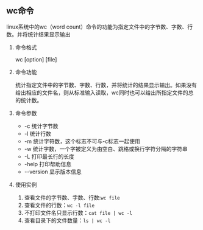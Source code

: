 ## wc命令

linux系统中的wc（word count）命令的功能为指定文件中的字节数、字数、行数。并将统计结果显示输出

1. 命令格式

    wc [option] [file]

2. 命令功能

    统计指定文件中的字节数、字数、行数，并将统计的结果显示输出。如果没有给出相应的文件名，则从标准输入读取，wc同时也可以给出所指定文件的总的统计数。

3. 命令参数

    - -c 统计字节数
    - -l 统计行数
    - -m 统计字符数，这个标志不可与-c标志一起使用
    - -w 统计字数，一个字被定义为由空白、跳格或换行字符分隔的字符串
    - -L 打印最长行的长度
    - -help 打印帮助信息
    - --version 显示版本信息
  
4. 使用实例

    1. 查看文件的字节数、字数、行数:`wc file`
    2. 查看文件的行数：`wc -l file`
    3. 不打印文件名只显示行数：`cat file | wc -l`
    4. 查看目录下的文件数量：`ls | wc -l`
